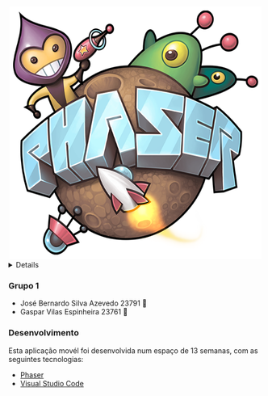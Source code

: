 <!-- PROJECT LOGO -->
<br />
<div align="center">
  <a>
    <img width="500px" height="500px" src="img.png" alt="Logo" width="80" height="80">
  </a>
</div>


<!-- TABLE OF CONTENTS -->
<details>
  <ol>
    <li>
      <a href="#sobre">Sobre</a>
      <ul>
        <li><a>Grupo</a></li>
        <li><a>Desenvolvimento</a></li>
      </ul>
    </li>
  </ol>
</details>


### Grupo 1

* José Bernardo Silva Azevedo 23791 👨
* Gaspar Vilas Espinheira 23761 👨

### Desenvolvimento

Esta aplicação movél foi desenvolvida num espaço de 13 semanas, com as seguintes tecnologias:

* [Phaser](https://phaser.io)
* [Visual Studio Code](https://code.visualstudio.com)
